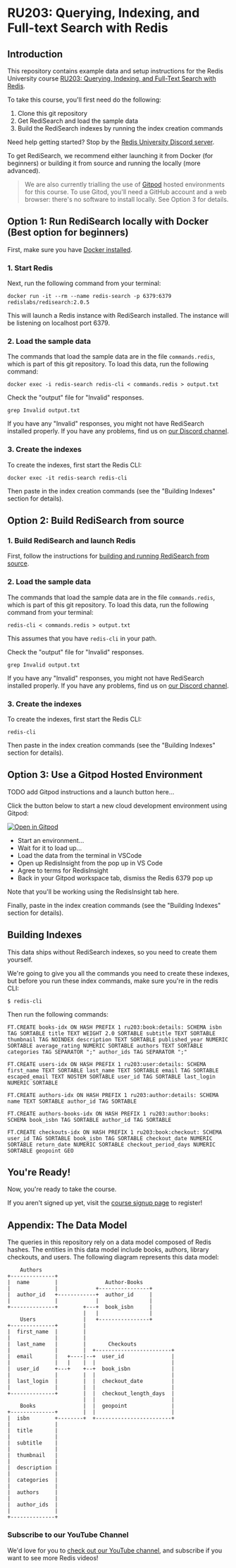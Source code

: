 # RU203: Querying, Indexing, and Full-text Search with Redis

## Introduction

This repository contains example data and setup instructions for the Redis University course [RU203: Querying, Indexing, and Full-Text Search with Redis](https://university.redis.com/courses/ru203/).

To take this course, you'll first need do the following:

1. Clone this git repository
1. Get RediSearch and load the sample data
1. Build the RediSearch indexes by running the index creation commands

Need help getting started? Stop by the [Redis University Discord server](https://discord.gg/wYQJsk5c4A).

To get RediSearch, we recommend either launching it from Docker (for beginners) or building it from source and running the locally (more advanced).

> We are also currently trialling the use of [Gitpod](https://gitpod.io) hosted environments for this course.  To use Gitod, you'll need a GitHub account and a web browser: there's no software to install locally.  See Option 3 for details.

## Option 1: Run RediSearch locally with Docker (Best option for beginners)

First, make sure you have [Docker installed](https://docs.docker.com/get-docker/).

### 1. Start Redis

Next, run the following command from your terminal:

```
docker run -it --rm --name redis-search -p 6379:6379  redislabs/redisearch:2.0.5
```

This will launch a Redis instance with RediSearch installed. The instance will be listening on localhost port 6379.

### 2. Load the sample data

The commands that load the sample data are in the file `commands.redis`, which is part of this git repository. To load this data, run the following command:

```
docker exec -i redis-search redis-cli < commands.redis > output.txt
```

Check the "output" file for "Invalid" responses.

```
grep Invalid output.txt
```

If you have any "Invalid" responses, you might not have RediSearch installed properly. If you have
any problems, find us on [our Discord
channel](https://discord.gg/wYQJsk5c4A).

### 3. Create the indexes

To create the indexes, first start the Redis CLI:

```
docker exec -it redis-search redis-cli
```

Then paste in the index creation commands (see the "Building Indexes" section for details).

## Option 2: Build RediSearch from source

### 1. Build RediSearch and launch Redis

First, follow the instructions for [building and running RediSearch from source](https://oss.redis.com/redisearch/Quick_Start/#building_and_running_from_source).


### 2. Load the sample data

The commands that load the sample data are in the file `commands.redis`, which is part of this git repository. To load this data, run the following command from your terminal:

```
redis-cli < commands.redis > output.txt
```

This assumes that you have `redis-cli` in your path.

Check the "output" file for "Invalid" responses.

```
grep Invalid output.txt
```

If you have any "Invalid" responses, you might not have RediSearch installed properly. If you have
any problems, find us on [our Discord channel](https://discord.gg/wYQJsk5c4A).

### 3. Create the indexes

To create the indexes, first start the Redis CLI:

```
redis-cli
```

Then paste in the index creation commands (see the "Building Indexes" section for details).

## Option 3: Use a Gitpod Hosted Environment

TODO add Gitpod instructions and a launch button here...

Click the button below to start a new cloud development environment using Gitpod:

[![Open in Gitpod](https://gitpod.io/button/open-in-gitpod.svg)](https://gitpod.io/#https://github.com/simonprickett/ru203)

* Start an environment...
* Wait for it to load up...
* Load the data from the terminal in VSCode
* Open up RedisInsight from the pop up in VS Code
* Agree to terms for RedisInsight
* Back in your Gitpod workspace tab, dismiss the Redis 6379 pop up 

Note that you'll be working using the RedisInsight tab here.

Finally, paste in the index creation commands (see the "Building Indexes" section for details).

## Building Indexes

This data ships without RediSearch indexes, so you need to create them yourself.

We're going to give you all the commands you need to create these indexes, but
before you run these index commands, make sure you're in the redis CLI:

    $ redis-cli

Then run the following commands:

    FT.CREATE books-idx ON HASH PREFIX 1 ru203:book:details: SCHEMA isbn TAG SORTABLE title TEXT WEIGHT 2.0 SORTABLE subtitle TEXT SORTABLE thumbnail TAG NOINDEX description TEXT SORTABLE published_year NUMERIC SORTABLE average_rating NUMERIC SORTABLE authors TEXT SORTABLE categories TAG SEPARATOR ";" author_ids TAG SEPARATOR ";"

    FT.CREATE users-idx ON HASH PREFIX 1 ru203:user:details: SCHEMA first_name TEXT SORTABLE last_name TEXT SORTABLE email TAG SORTABLE escaped_email TEXT NOSTEM SORTABLE user_id TAG SORTABLE last_login NUMERIC SORTABLE

    FT.CREATE authors-idx ON HASH PREFIX 1 ru203:author:details: SCHEMA name TEXT SORTABLE author_id TAG SORTABLE

    FT.CREATE authors-books-idx ON HASH PREFIX 1 ru203:author:books: SCHEMA book_isbn TAG SORTABLE author_id TAG SORTABLE

    FT.CREATE checkouts-idx ON HASH PREFIX 1 ru203:book:checkout: SCHEMA user_id TAG SORTABLE book_isbn TAG SORTABLE checkout_date NUMERIC SORTABLE return_date NUMERIC SORTABLE checkout_period_days NUMERIC SORTABLE geopoint GEO

## You're Ready!

Now, you're ready to take the course.

If you aren't signed up yet, visit the [course signup page](https://university.redis.com/courses/ru203/) to register!

## Appendix: The Data Model

The queries in this repository rely on a data model composed of Redis
hashes. The entities in this data model include books, authors, library
checkouts, and users. The following diagram represents this data model:

```
    Authors
+--------------+
|  name        |               Author-Books
|              |            +----------------+
|  author_id   +------------+  author_id     |
|              |            |                |
+--------------+        +---+  book_isbn     |
                        |   |                |
    Users               |   +----------------+
+--------------+        |
|  first_name  |        |
|              |        |
|  last_name   |        |       Checkouts
|              |        |  +------------------------+
|  email       |   +----|--+  user_id               |
|              |   |    |  |                        |
|  user_id     +---+    +--+  book_isbn             |
|              |        |  |                        |
|  last_login  |        |  |  checkout_date         |
|              |        |  |                        |
+--------------+        |  |  checkout_length_days  |
                        |  |                        |
    Books               |  |  geopoint              |
+--------------+        |  |                        |
|  isbn        +--------+  +------------------------+
|              |
|  title       |
|              |
|  subtitle    |
|              |
|  thumbnail   |
|              |
|  description |
|              |
|  categories  |
|              |
|  authors     |
|              |
|  author_ids  |
|              |
+--------------+
```

### Subscribe to our YouTube Channel

We'd love for you to [check out our YouTube channel](https://youtube.com/redisinc), and subscribe if you want to see more Redis videos!
